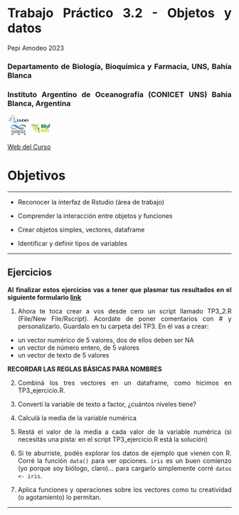 Trabajo Práctico 3.2 - Objetos y datos
================
Pepi Amodeo
2023

<!--SETUP-->
<style> body {text-align: justify} </style>
<!--SOCIAL LINKS-->
<!--SOCIAL LINKS-->

### Departamento de Biología, Bioquímica y Farmacia, UNS, Bahía Blanca

### Instituto Argentino de Oceanografía (CONICET UNS) Bahía Blanca, Argentina

![icon_IADO](./img/logo_iado_2019_negro.png)
![icon_DBBF](./img/BBF_UNS_color_50p.png)

[Web del Curso](https://pepiamodeo.github.io/cursoR/)

# Objetivos

------------------------------------------------------------------------

-   Reconocer la interfaz de Rstudio (área de trabajo)

-   Comprender la interacción entre objetos y funciones

-   Crear objetos simples, vectores, dataframe

-   Identificar y definir tipos de variables

------------------------------------------------------------------------

## Ejercicios

**Al finalizar estos ejercicios vas a tener que plasmar tus resultados
en el siguiente formulario [link](https://forms.gle/3rPSrqHGGF4WQbH57)**

1)  Ahora te toca crear a vos desde cero un script llamado TP3_2.R
    (File/New File/Rscript). Acordate de poner comentarios con \# y
    personalizarlo. Guardalo en tu carpeta del TP3. En él vas a crear:

-   un vector numérico de 5 valores, dos de ellos deben ser NA
-   un vector de número entero, de 5 valores
-   un vector de texto de 5 valores

**RECORDAR LAS REGLAS BÁSICAS PARA NOMBRES**

2)  Combiná los tres vectores en un dataframe, como hicimos en
    TP3_ejercicio.R.

3)  Convertí la variable de texto a factor, ¿cuántos niveles tiene?

4)  Calculá la media de la variable numérica

5)  Restá el valor de la media a cada valor de la variable numérica (si
    necesitás una pista: en el script TP3_ejercicio.R está la solución)

6)  Si te aburriste, podés explorar los datos de ejemplo que vienen
    con R. Corré la función `data()` para ver opciones. `iris` es un
    buen comienzo (yo porque soy biólogo, claro)… para cargarlo
    simplemente corré `datos <- iris`.

7)  Aplica funciones y operaciones sobre los vectores como tu
    creatividad (o agotamiento) lo permitan.

------------------------------------------------------------------------
